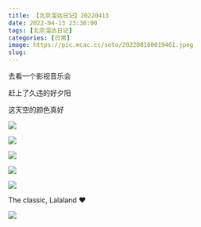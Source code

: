 ```yaml
---
title: 【北京溜达日记】20220413
date: 2022-04-13 23:38:00
tags: [北京溜达日记]
categories: [日常]
image: https://pic.mcac.cc/soto/202208160019461.jpeg
slug: 
---
```


去看一个影视音乐会

赶上了久违的好夕阳

这天空的颜色真好

![](https://pic.mcac.cc/soto/202208160019178.jpeg)

![](https://pic.mcac.cc/soto/202208160019461.jpeg)

![](https://pic.mcac.cc/soto/202208160020831.jpeg)

![](https://pic.mcac.cc/soto/202208160020719.jpeg)

![](https://pic.mcac.cc/soto/202208160020874.jpeg)

The classic, Lalaland ❤

![](https://pic.mcac.cc/soto/202208160020439.JPG)
